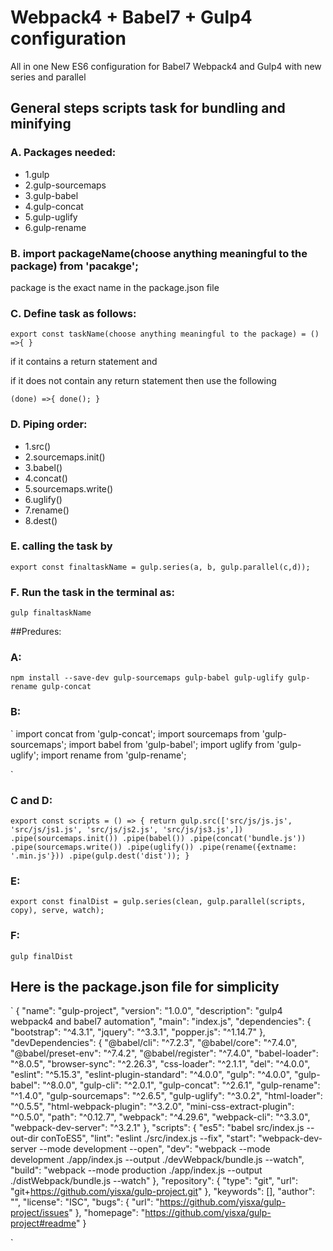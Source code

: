 # Webpack4 + Babel7 + Gulp4 configuration

All in one New ES6 configuration for Babel7 Webpack4 and Gulp4 with new series and parallel

## General steps scripts task for bundling and minifying

### A. Packages needed:
* 1.gulp
* 2.gulp-sourcemaps
* 3.gulp-babel
* 4.gulp-concat
* 5.gulp-uglify
* 6.gulp-rename

### B. import packageName(choose anything meaningful to the package) from 'pacakge';

package is the exact name in the package.json file

### C. Define task as follows:
` export const taskName(choose anything meaningful to the package) = () =>{ } `

if it contains a return statement and

if it does not contain any return statement then use the following

` (done) =>{
	done();
} `

### D. Piping order:

* 1.src()
* 2.sourcemaps.init()
* 3.babel()
* 4.concat()
* 5.sourcemaps.write()
* 6.uglify()
* 7.rename()
* 8.dest()

### E. calling the task by

` export const finaltaskName = gulp.series(a, b, gulp.parallel(c,d));
`
### F. Run the task in the terminal as:
`` gulp finaltaskName ``


##Predures:

### A:

` npm install --save-dev gulp-sourcemaps gulp-babel gulp-uglify gulp-rename gulp-concat `

### B:

` import concat from 'gulp-concat';
import sourcemaps from 'gulp-sourcemaps';
import babel from 'gulp-babel';
import uglify from 'gulp-uglify';
import rename from 'gulp-rename';

`

### C and D:

` export const scripts = () => {
  return gulp.src(['src/js/js.js', 'src/js/js1.js', 'src/js/js2.js', 'src/js/js3.js',])
              .pipe(sourcemaps.init())
              .pipe(babel())
              .pipe(concat('bundle.js'))
              .pipe(sourcemaps.write())
              .pipe(uglify())
              .pipe(rename({extname: '.min.js'}))
              .pipe(gulp.dest('dist'));
} `

### E:

` export const finalDist = gulp.series(clean, gulp.parallel(scripts, copy), serve, watch); `

### F:

`` gulp finalDist ``

## Here is the package.json file for simplicity

` {
  "name": "gulp-project",
  "version": "1.0.0",
  "description": "gulp4 webpack4 and babel7 automation",
  "main": "index.js",
  "dependencies": {
    "bootstrap": "^4.3.1",
    "jquery": "^3.3.1",
    "popper.js": "^1.14.7"
  },
  "devDependencies": {
    "@babel/cli": "^7.2.3",
    "@babel/core": "^7.4.0",
    "@babel/preset-env": "^7.4.2",
    "@babel/register": "^7.4.0",
    "babel-loader": "^8.0.5",
    "browser-sync": "^2.26.3",
    "css-loader": "^2.1.1",
    "del": "^4.0.0",
    "eslint": "^5.15.3",
    "eslint-plugin-standard": "^4.0.0",
    "gulp": "^4.0.0",
    "gulp-babel": "^8.0.0",
    "gulp-cli": "^2.0.1",
    "gulp-concat": "^2.6.1",
    "gulp-rename": "^1.4.0",
    "gulp-sourcemaps": "^2.6.5",
    "gulp-uglify": "^3.0.2",
    "html-loader": "^0.5.5",
    "html-webpack-plugin": "^3.2.0",
    "mini-css-extract-plugin": "^0.5.0",
    "path": "^0.12.7",
    "webpack": "^4.29.6",
    "webpack-cli": "^3.3.0",
    "webpack-dev-server": "^3.2.1"
  },
  "scripts": {
    "es5": "babel src/index.js --out-dir conToES5",
    "lint": "eslint ./src/index.js --fix",
    "start": "webpack-dev-server --mode development --open",
    "dev": "webpack --mode development ./app/index.js --output ./devWebpack/bundle.js --watch",
    "build": "webpack --mode production ./app/index.js --output ./distWebpack/bundle.js --watch"
  },
  "repository": {
    "type": "git",
    "url": "git+https://github.com/yisxa/gulp-project.git"
  },
  "keywords": [],
  "author": "",
  "license": "ISC",
  "bugs": {
    "url": "https://github.com/yisxa/gulp-project/issues"
  },
  "homepage": "https://github.com/yisxa/gulp-project#readme"
}

`
